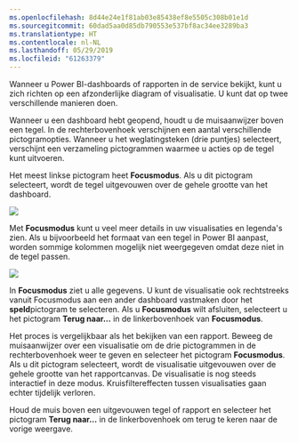 ```yaml
---
ms.openlocfilehash: 8d44e24e1f81ab03e85438ef8e5505c308b01e1d
ms.sourcegitcommit: 60dad5aa0d85db790553e537bf8ac34ee3289ba3
ms.translationtype: HT
ms.contentlocale: nl-NL
ms.lasthandoff: 05/29/2019
ms.locfileid: "61263379"
---
```

Wanneer u Power BI-dashboards of rapporten in de service bekijkt, kunt u zich richten op een afzonderlijke diagram of visualisatie. U kunt dat op twee verschillende manieren doen.

Wanneer u een dashboard hebt geopend, houdt u de muisaanwijzer boven een tegel. In de rechterbovenhoek verschijnen een aantal verschillende pictogramopties. Wanneer u het weglatingsteken (drie puntjes) selecteert, verschijnt een verzameling pictogrammen waarmee u acties op de tegel kunt uitvoeren.

Het meest linkse pictogram heet **Focusmodus**. Als u dit pictogram selecteert, wordt de tegel uitgevouwen over de gehele grootte van het dashboard.

![](media/4-4b-display-visuals-tiles-fullscreen/4-4b_1.png)

Met **Focusmodus** kunt u veel meer details in uw visualisaties en legenda's zien. Als u bijvoorbeeld het formaat van een tegel in Power BI aanpast, worden sommige kolommen mogelijk niet weergegeven omdat deze niet in de tegel passen.

![](media/4-4b-display-visuals-tiles-fullscreen/4-4b_2.png)

In **Focusmodus** ziet u alle gegevens. U kunt de visualisatie ook rechtstreeks vanuit Focusmodus aan een ander dashboard vastmaken door het **speld**pictogram te selecteren. Als u **Focusmodus** wilt afsluiten, selecteert u het pictogram **Terug naar...**  in de linkerbovenhoek van **Focusmodus**.

Het proces is vergelijkbaar als het bekijken van een rapport. Beweeg de muisaanwijzer over een visualisatie om de drie pictogrammen in de rechterbovenhoek weer te geven en selecteer het pictogram **Focusmodus**. Als u dit pictogram selecteert, wordt de visualisatie uitgevouwen over de gehele grootte van het rapportcanvas. De visualisatie is nog steeds interactief in deze modus. Kruisfiltereffecten tussen visualisaties gaan echter tijdelijk verloren.

Houd de muis boven een uitgevouwen tegel of rapport en selecteer het pictogram **Terug naar...**  in de linkerbovenhoek om terug te keren naar de vorige weergave.

